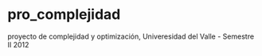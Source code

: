 pro_complejidad
===============

proyecto de complejidad y optimización, Univeresidad del Valle - Semestre II 2012